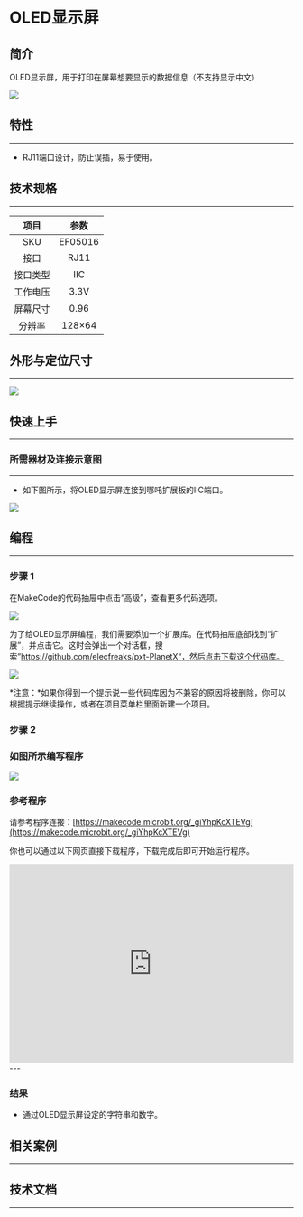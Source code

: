 # OLED显示屏
## 简介
OLED显示屏，用于打印在屏幕想要显示的数据信息（不支持显示中文）

![](./images/05016_01.png)

## 特性
---
- RJ11端口设计，防止误插，易于使用。
## 技术规格
---

项目 | 参数 
:-: | :-: 
SKU|EF05016
接口|RJ11
接口类型|IIC
工作电压|3.3V
屏幕尺寸|0.96
分辨率|128×64





## 外形与定位尺寸
---


![](./images/05016_02.png)


## 快速上手
---

### 所需器材及连接示意图
---

- 如下图所示，将OLED显示屏连接到哪吒扩展板的IIC端口。


![](./images/05016_03.png)

## 编程
---

### 步骤 1
在MakeCode的代码抽屉中点击“高级”，查看更多代码选项。

![](./images/05001_04.png)

为了给OLED显示屏编程，我们需要添加一个扩展库。在代码抽屉底部找到“扩展”，并点击它。这时会弹出一个对话框，搜索”https://github.com/elecfreaks/pxt-PlanetX“，然后点击下载这个代码库。

![](./images/05001_05.png)

*注意：*如果你得到一个提示说一些代码库因为不兼容的原因将被删除，你可以根据提示继续操作，或者在项目菜单栏里面新建一个项目。
### 步骤 2
### 如图所示编写程序

![](./images/05016_06.png)


### 参考程序
请参考程序连接：[https://makecode.microbit.org/_giYhpKcXTEVg](https://makecode.microbit.org/_giYhpKcXTEVg)

你也可以通过以下网页直接下载程序，下载完成后即可开始运行程序。

<div style="position:relative;height:0;padding-bottom:70%;overflow:hidden;"><iframe style="position:absolute;top:0;left:0;width:100%;height:100%;" src="https://makecode.microbit.org/#pub:_giYhpKcXTEVg" frameborder="0" sandbox="allow-popups allow-forms allow-scripts allow-same-origin"></iframe></div>  
---

### 结果
- 通过OLED显示屏设定的字符串和数字。
## 相关案例
---

## 技术文档
---
